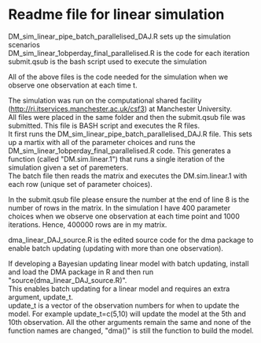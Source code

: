 # Readme file for linear simulation 

DM_sim_linear_pipe_batch_parallelised_DAJ.R sets up the simulation scenarios  
DM_sim_linear_1obperday_final_parallelised.R is the code for each iteration   
submit.qsub is the bash script used to execute the simulation  

All of the above files is the code needed for the simulation when we observe one observation at each time t.

The simulation was run on the computational shared facility (http://ri.itservices.manchester.ac.uk/csf3) at Manchester University.  
All files were placed in the same folder and then the submit.qsub file was submitted. This file is BASH script and executes the R files.  
It first runs the DM_sim_linear_pipe_batch_parallelised_DAJ.R file. This sets up a martix with all of the parameter choices and runs the DM_sim_linear_1obperday_final_parallelised.R code. This generates a function (called "DM.sim.linear.1") that runs a single iteration of the simulation given a set of paremeters.  
The batch file then reads the matrix and executes the DM.sim.linear.1 with each row (unique set of parameter choices).  

In the submit.qsub file please ensure the number at the end of line 8 is the number of rows in the matrix. In the simulation I have 400 parameter choices when we observe one observation at each time point and 1000 iterations. Hence, 400000 rows are in my matrix.

dma_linear_DAJ_source.R is the edited source code for the dma package to enable batch updating (updating with more than one observation).

If developing a Bayesian updating linear model with batch updating, install and load the DMA package in R and then run "source(dma_linear_DAJ_source.R)".  
This enables batch updating for a linear model and requires an extra argument, update_t.  
update_t is a vector of the observation numbers for when to update the model. For example update_t=c(5,10) will update the model at the 5th and 10th observation. All the other arguments remain the same and none of the function names are changed, "dma()" is still the function to build the model.  
